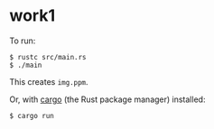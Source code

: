 # work1

To run:

```
$ rustc src/main.rs
$ ./main
```

This creates `img.ppm`.

Or, with [cargo](http://doc.crates.io/) (the Rust package manager)
installed:

```
$ cargo run
```
